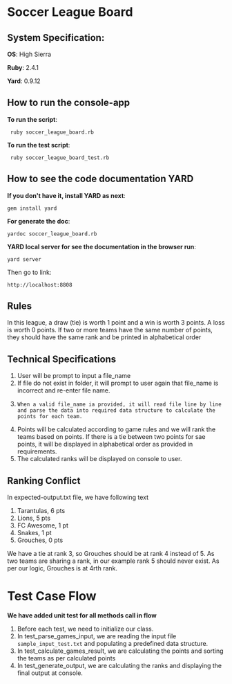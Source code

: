 # Soccer League Board


## System Specification:

**OS**: High Sierra

**Ruby**: 2.4.1

**Yard**: 0.9.12

## How to run the console-app

**To run the script**:

`  ruby soccer_league_board.rb `

**To run the test script**:

`  ruby soccer_league_board_test.rb `

## How to see the code documentation YARD

**If you don't have it, install YARD as next**:

`gem install yard`

**For generate the doc**:

`yardoc soccer_league_board.rb`

**YARD local server for see the documentation in the browser run**:

`yard server` 

Then go to link:

`http://localhost:8808`

## Rules
In this league, a draw (tie) is worth 1 point and a win is worth 3 points. A loss is worth 0 points. If two or more teams have the same number of points, they should have the same rank and be printed in alphabetical order 

## Technical Specifications

 1.    User will be prompt to input a file_name
 2.	If file do not exist in folder, it will prompt to user again that file_name is incorrect and re-enter file name. 
 3. 	When a valid file_name ia provided, it will read file line by line and parse the data into required data structure to calculate the points for each team.
 4.	Points will be calculated according to game rules and we will rank the teams based on points. If there is a tie between two points for sae points, it will be displayed in alphabetical order as provided in requirements.
5.	The calculated ranks will be displayed on console to user.

## Ranking Conflict

In expected-output.txt file, we have following text

1. Tarantulas, 6 pts
2. Lions, 5 pts
3. FC Awesome, 1 pt
3. Snakes, 1 pt
5. Grouches, 0 pts

We have a tie at rank 3, so Grouches should be at rank 4 instead of 5. As two teams are sharing a rank, in our example rank 5 should never exist. As per our logic, Grouches is at 4rth rank.

# Test Case Flow

**We have added unit test for all methods call in flow**

1.	 Before each test, we need to initialize our class.
2.	In test_parse_games_input, we are reading the input file `sample_input_test.txt` and populating  a predefined data structure.
3.	In test_calculate_games_result, we are calculating the points and sorting the teams as per calculated points
4.	In test_generate_output, we are calculating the ranks and displaying the final output at console.








